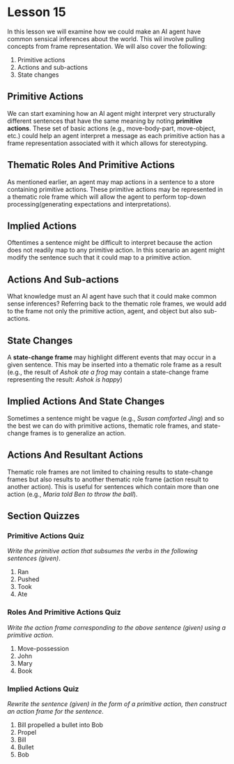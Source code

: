 # Lesson 15

In this lesson we will examine how we could make an AI agent have common sensical inferences about the world. This wil involve pulling concepts from frame representation. We will also cover the following:

1. Primitive actions
2. Actions and sub-actions
3. State changes

## Primitive Actions

We can start examining how an AI agent might interpret very structurally different sentences that have the same meaning by noting **primitive actions**. These set of basic actions (e.g., move-body-part, move-object, etc.) could help an agent interpret a message as each primitive action has a frame representation associated with it which allows for stereotyping.

## Thematic Roles And Primitive Actions

As mentioned earlier, an agent may map actions in a sentence to a store containing primitive actions. These primitive actions may be represented in a thematic role frame which will allow the agent to perform top-down processing(generating expectations and interpretations).

## Implied Actions

Oftentimes a sentence might be difficult to interpret because the action does not readily map to any primitive action. In this scenario an agent might modify the sentence such that it could map to a primitive action.

## Actions And Sub-actions

What knowledge must an AI agent have such that it could make common sense inferences? Referring back to the thematic role frames, we would add to the frame not only the primitive action, agent, and object but also sub-actions.

## State Changes

A **state-change frame** may highlight different events that may occur in a given sentence. This may be inserted into a thematic role frame as a result (e.g., the result of _Ashok ate a frog_ may contain a state-change frame representing the result: _Ashok is happy_)

## Implied Actions And State Changes

Sometimes a sentence might be vague (e.g., _Susan comforted Jing_) and so the best we can do with primitive actions, thematic role frames, and state-change frames is to generalize an action.

## Actions And Resultant Actions

Thematic role frames are not limited to chaining results to state-change frames but also results to another thematic role frame (action result to another action). This is useful for sentences which contain more than one action (e.g., _Maria told Ben to throw the ball_).

## Section Quizzes

### Primitive Actions Quiz

_Write the primitive action that subsumes the verbs in the following sentences (given)_.

1. Ran
2. Pushed
3. Took
4. Ate

### Roles And Primitive Actions Quiz

_Write the action frame corresponding to the above sentence (given) using a primitive action_.

1. Move-possession
2. John
3. Mary
4. Book

### Implied Actions Quiz

_Rewrite the sentence (given) in the form of a primitive action, then construct an action frame for the sentence_.

1. Bill propelled a bullet into Bob
2. Propel
3. Bill
4. Bullet
5. Bob

